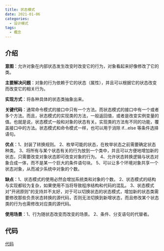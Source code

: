 ```yaml
---
title: 状态模式
date: 2021-01-06
categories:
  - 设计模式
tags:
  - 概念
---
```


## 介绍

**意图**：允许对象在内部状态发生改变时改变它的行为，对象看起来好像修改了它的类。

**主要解决问题**：对象的行为依赖于它的状态（属性），并且可以根据它的状态改变而改变它的相关行为。

**实现方式**：将各种具体的状态类抽象出来。

**关键代码**：通常命令模式的接口中只有一个方法。而状态模式的接口中有一个或者多个方法。而且，状态模式的实现类的方法，一般返回值，或者是改变实例变量的值。也就是说，状态模式一般和对象的状态有关。实现类的方法有不同的功能，覆盖接口中的方法。状态模式和命令模式一样，也可以用于消除 if...else 等条件选择语句。

**优点**：1、封装了转换规则。 2、枚举可能的状态，在枚举状态之前需要确定状态种类。 3、将所有与某个状态有关的行为放到一个类中，并且可以方便地增加新的状态，只需要改变对象状态即可改变对象的行为。 4、允许状态转换逻辑与状态对象合成一体，而不是某一个巨大的条件语句块。 5、可以让多个环境对象共享一个状态对象，从而减少系统中对象的个数。

**缺点**：1、状态模式的使用必然会增加系统类和对象的个数。 2、状态模式的结构与实现都较为复杂，如果使用不当将导致程序结构和代码的混乱。 3、状态模式对"开闭原则"的支持并不太好，对于可以切换状态的状态模式，增加新的状态类需要修改那些负责状态转换的源代码，否则无法切换到新增状态，而且修改某个状态类的行为也需修改对应类的源代码。

**使用场景**：1、行为随状态改变而改变的场景。 2、条件、分支语句的代替者。

## 代码

[代码](https://github.com/syfxlin/code/blob/master/design-pattern-java/src/main/java/me/ixk/design_pattern/state)

